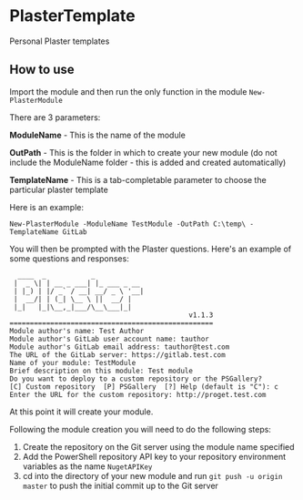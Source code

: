 # PlasterTemplate
Personal Plaster templates

## How to use
Import the module and then run the only function in the module `New-PlasterModule`

There are 3 parameters:

**ModuleName** - This is the name of the module

**OutPath** - This is the folder in which to create your new module (do not include the ModuleName folder - this is added and created automatically)

**TemplateName** - This is a tab-completable parameter to choose the particular plaster template

Here is an example:
```
New-PlasterModule -ModuleName TestModule -OutPath C:\temp\ -TemplateName GitLab
```

You will then be prompted with the Plaster questions. Here's an example of some questions and responses:
```
  ____  _           _
 |  _ \| | __ _ ___| |_ ___ _ __
 | |_) | |/ _` / __| __/ _ \ '__|
 |  __/| | (_| \__ \ ||  __/ |
 |_|   |_|\__,_|___/\__\___|_|
                                            v1.1.3
==================================================
Module author's name: Test Author
Module author's GitLab user account name: tauthor
Module author's GitLab email address: tauthor@test.com
The URL of the GitLab server: https://gitlab.test.com
Name of your module: TestModule
Brief description on this module: Test module
Do you want to deploy to a custom repository or the PSGallery?
[C] Custom repository  [P] PSGallery  [?] Help (default is "C"): c
Enter the URL for the custom repository: http://proget.test.com
```

At this point it will create your module.

Following the module creation you will need to do the following steps:

1. Create the repository on the Git server using the module name specified
2. Add the PowerShell repository API key to your repository environment variables as the name `NugetAPIKey`
3. cd into the directory of your new module and run `git push -u origin master` to push the initial commit up to the Git server
